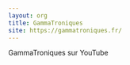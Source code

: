 ```yaml
---
layout: org
title: GammaTroniques
site: https://gammatroniques.fr/
---
```

GammaTroniques sur YouTube
